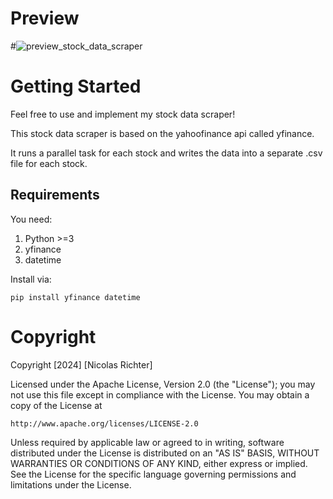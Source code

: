 # Preview

#![preview_stock_data_scraper](https://github.com/niggonator/Realtime-stock-data-scraper/assets/167204297/7a9bdb57-39ea-470a-acf2-e283f279a5dd)

# Getting Started
Feel free to use and implement my stock data scraper!

This stock data scraper is based on the yahoofinance api called yfinance.

It runs a parallel task for each stock and writes the data into a separate .csv file for each stock.

## Requirements
You need:
1. Python >=3
2. yfinance
4. datetime


Install via: 

    pip install yfinance datetime


# Copyright

Copyright [2024] [Nicolas Richter]

Licensed under the Apache License, Version 2.0 (the "License");
you may not use this file except in compliance with the License.
You may obtain a copy of the License at

    http://www.apache.org/licenses/LICENSE-2.0

Unless required by applicable law or agreed to in writing, software
distributed under the License is distributed on an "AS IS" BASIS,
WITHOUT WARRANTIES OR CONDITIONS OF ANY KIND, either express or implied.
See the License for the specific language governing permissions and
limitations under the License.
